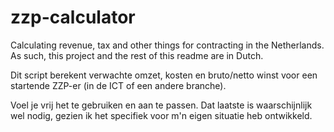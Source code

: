 # zzp-calculator
Calculating revenue, tax and other things for contracting in the Netherlands. As such, this project and the rest of this readme are in Dutch.

Dit script berekent verwachte omzet, kosten en bruto/netto winst voor een startende ZZP-er (in de ICT of een andere branche).

Voel je vrij het te gebruiken en aan te passen. Dat laatste is waarschijnlijk wel nodig, gezien ik het specifiek voor m'n eigen situatie heb ontwikkeld.
